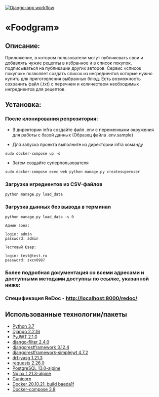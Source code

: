 [![Django-app workflow](https://github.com/G1lza92/foodgram-project-react/actions/workflows/foodgram_workflow.yml/badge.svg)](https://github.com/G1lza92/foodgram-project-react/actions/workflows/foodgram_workflow.yml)

# «Foodgram»
## Описание:
Приложение, в котором пользователи могут публиковать свои и добавлять чужие рецепты в избранное и в список покупок, подписываться на публикации других авторов. Сервис «cписок покупок» позволяет создать список из ингредиентов которые нужно купить для приготовления выбранных блюд. Есть возможность сохранить файл (.txt) с перечнем и количеством необходимых ингредиентов для рецептов.
## Установка:
### После клонирования репрозитория:
* В директории infra создайте файл .env с переменными окружения для работы с базой данных (Образец файла .env.sample)
>
* Для запуска проекта выполните из директории infra команду
>
```sudo docker-compose up -d```
>
* Затем создайте суперпользователя
>
```sudo docker-compose exec web python manage.py createsuperuser```
>
### Загрузка игредиентов из CSV-файлов
```python manage.py load_data```
### Загрузка дынных без вывода в терминал
```python manage.py load_data -v 0```
>
```
Админ зона:

login: admin
password: admin

Тестовый Юзер:

login: test@test.ru
password: zxcv0987
```
### Более подробная документация со всеми адресами и доступными методами доступны по ссылке, указанной ниже:
>
### Спецификация ReDoc - [http://localhost:8000/redoc/](http://localhost:8000/redoc/)

## Использованные технологии/пакеты
* [Python 3.7](https://github.com/python)
* [Django 2.2.16](https://github.com/django/django)
* [PyJWT 2.1.0](https://github.com/jpadilla/pyjwt)
* [django-filter 2.4.0](https://github.com/carltongibson/django-filter)
* [djangorestframework 3.12.4](https://github.com/encode/django-rest-framework)
* [djangorestframework-simplejwt 4.7.2](https://github.com/jazzband/djangorestframework-simplejwt)
* [drf-yasg 1.21.3](https://github.com/axnsan12/drf-yasg)
* [requests 2.26.0](https://github.com/psf/requests)
* [PostgreSQL 13.0-alpine](https://github.com/postgres/postgres)
* [Nginx 1.21.3-alpine](https://www.nginx.com/)
* [Gunicorn](https://github.com/benoitc/gunicorn)
* [Docker 20.10.21, build baeda1f](https://github.com/docker)
* [Docker-compose 3.8](https://github.com/docker)
